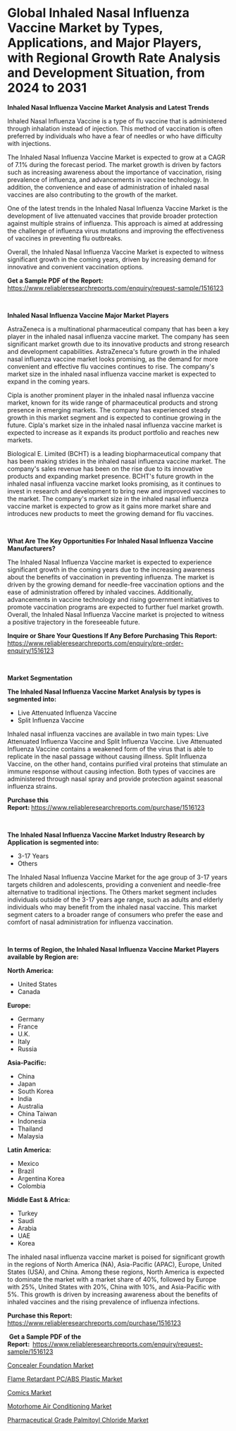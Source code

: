 <p><h1>Global Inhaled Nasal Influenza Vaccine Market by Types, Applications, and Major Players, with Regional Growth Rate Analysis and Development Situation, from 2024 to 2031</h1></p><p><strong>Inhaled Nasal Influenza Vaccine Market Analysis and Latest Trends</strong></p>
<p><p>Inhaled Nasal Influenza Vaccine is a type of flu vaccine that is administered through inhalation instead of injection. This method of vaccination is often preferred by individuals who have a fear of needles or who have difficulty with injections.</p><p>The Inhaled Nasal Influenza Vaccine Market is expected to grow at a CAGR of 7.1% during the forecast period. The market growth is driven by factors such as increasing awareness about the importance of vaccination, rising prevalence of influenza, and advancements in vaccine technology. In addition, the convenience and ease of administration of inhaled nasal vaccines are also contributing to the growth of the market.</p><p>One of the latest trends in the Inhaled Nasal Influenza Vaccine Market is the development of live attenuated vaccines that provide broader protection against multiple strains of influenza. This approach is aimed at addressing the challenge of influenza virus mutations and improving the effectiveness of vaccines in preventing flu outbreaks.</p><p>Overall, the Inhaled Nasal Influenza Vaccine Market is expected to witness significant growth in the coming years, driven by increasing demand for innovative and convenient vaccination options.</p></p>
<p><strong>Get a Sample PDF of the Report:&nbsp;</strong> <a href="https://www.reliableresearchreports.com/enquiry/request-sample/1516123">https://www.reliableresearchreports.com/enquiry/request-sample/1516123</a></p>
<p>&nbsp;</p>
<p><strong>Inhaled Nasal Influenza Vaccine Major Market Players</strong></p>
<p><p>AstraZeneca is a multinational pharmaceutical company that has been a key player in the inhaled nasal influenza vaccine market. The company has seen significant market growth due to its innovative products and strong research and development capabilities. AstraZeneca's future growth in the inhaled nasal influenza vaccine market looks promising, as the demand for more convenient and effective flu vaccines continues to rise. The company's market size in the inhaled nasal influenza vaccine market is expected to expand in the coming years.</p><p>Cipla is another prominent player in the inhaled nasal influenza vaccine market, known for its wide range of pharmaceutical products and strong presence in emerging markets. The company has experienced steady growth in this market segment and is expected to continue growing in the future. Cipla's market size in the inhaled nasal influenza vaccine market is expected to increase as it expands its product portfolio and reaches new markets.</p><p>Biological E. Limited (BCHT) is a leading biopharmaceutical company that has been making strides in the inhaled nasal influenza vaccine market. The company's sales revenue has been on the rise due to its innovative products and expanding market presence. BCHT's future growth in the inhaled nasal influenza vaccine market looks promising, as it continues to invest in research and development to bring new and improved vaccines to the market. The company's market size in the inhaled nasal influenza vaccine market is expected to grow as it gains more market share and introduces new products to meet the growing demand for flu vaccines.</p></p>
<p>&nbsp;</p>
<p><strong>What Are The Key Opportunities For Inhaled Nasal Influenza Vaccine Manufacturers?</strong></p>
<p><p>The Inhaled Nasal Influenza Vaccine market is expected to experience significant growth in the coming years due to the increasing awareness about the benefits of vaccination in preventing influenza. The market is driven by the growing demand for needle-free vaccination options and the ease of administration offered by inhaled vaccines. Additionally, advancements in vaccine technology and rising government initiatives to promote vaccination programs are expected to further fuel market growth. Overall, the Inhaled Nasal Influenza Vaccine market is projected to witness a positive trajectory in the foreseeable future.</p></p>
<p><strong>Inquire or Share Your Questions If Any Before Purchasing This Report:</strong> <a href="https://www.reliableresearchreports.com/enquiry/pre-order-enquiry/1516123">https://www.reliableresearchreports.com/enquiry/pre-order-enquiry/1516123</a></p>
<p>&nbsp;</p>
<p><strong>Market Segmentation</strong></p>
<p><strong>The Inhaled Nasal Influenza Vaccine Market Analysis by types is segmented into:</strong></p>
<p><ul><li>Live Attenuated Influenza Vaccine</li><li>Split Influenza Vaccine</li></ul></p>
<p><p>Inhaled nasal influenza vaccines are available in two main types: Live Attenuated Influenza Vaccine and Split Influenza Vaccine. Live Attenuated Influenza Vaccine contains a weakened form of the virus that is able to replicate in the nasal passage without causing illness. Split Influenza Vaccine, on the other hand, contains purified viral proteins that stimulate an immune response without causing infection. Both types of vaccines are administered through nasal spray and provide protection against seasonal influenza strains.</p></p>
<p><strong>Purchase this Report:&nbsp;</strong><a href="https://www.reliableresearchreports.com/purchase/1516123">https://www.reliableresearchreports.com/purchase/1516123</a></p>
<p>&nbsp;</p>
<p><strong>The Inhaled Nasal Influenza Vaccine Market Industry Research by Application is segmented into:</strong></p>
<p><ul><li>3-17 Years</li><li>Others</li></ul></p>
<p><p>The Inhaled Nasal Influenza Vaccine Market for the age group of 3-17 years targets children and adolescents, providing a convenient and needle-free alternative to traditional injections. The Others market segment includes individuals outside of the 3-17 years age range, such as adults and elderly individuals who may benefit from the inhaled nasal vaccine. This market segment caters to a broader range of consumers who prefer the ease and comfort of nasal administration for influenza vaccination.</p></p>
<p>&nbsp;</p>
<p><strong>In terms of Region, the Inhaled Nasal Influenza Vaccine Market Players available by Region are:</strong></p>
<p>
    <p> <strong> North America: </strong>
        <ul>
            <li>United States</li>
            <li>Canada</li>
        </ul>
        </p> 
    <p> <strong> Europe: </strong>
        <ul>
            <li>Germany</li>
            <li>France</li>
            <li>U.K.</li>
            <li>Italy</li>
            <li>Russia</li>
        </ul>
        </p> 
    <p> <strong> Asia-Pacific: </strong>
        <ul>
            <li>China</li>
            <li>Japan</li>
            <li>South Korea</li>
            <li>India</li>
            <li>Australia</li>
            <li>China Taiwan</li>
            <li>Indonesia</li>
            <li>Thailand</li>
            <li>Malaysia</li>
        </ul>
        </p> 
    <p> <strong> Latin America: </strong>
        <ul>
            <li>Mexico</li>
            <li>Brazil</li>
            <li>Argentina Korea</li>
            <li>Colombia</li>
        </ul>
        </p> 
    <p> <strong> Middle East & Africa: </strong>
        <ul>
            <li>Turkey</li>
            <li>Saudi</li>
            <li>Arabia</li>
            <li>UAE</li>
            <li>Korea</li>
        </ul>
    </p>
    </p>
<p><p>The inhaled nasal influenza vaccine market is poised for significant growth in the regions of North America (NA), Asia-Pacific (APAC), Europe, United States (USA), and China. Among these regions, North America is expected to dominate the market with a market share of 40%, followed by Europe with 25%, United States with 20%, China with 10%, and Asia-Pacific with 5%. This growth is driven by increasing awareness about the benefits of inhaled vaccines and the rising prevalence of influenza infections.</p></p>
<p><strong>Purchase this Report: </strong><a href="https://www.reliableresearchreports.com/purchase/1516123">https://www.reliableresearchreports.com/purchase/1516123</a></p>
<p>&nbsp;<strong>Get a Sample PDF of the Report:&nbsp;&nbsp;</strong><a href="https://www.reliableresearchreports.com/enquiry/request-sample/1516123">https://www.reliableresearchreports.com/enquiry/request-sample/1516123</a></p>
<p><strong></strong></p>
<p><p><a href="https://view.publitas.com/reportprime-1/concealer-foundation-market-size-and-growth-market-segmentation-regional-and-country-breakdowns-and-market-trends-for-period-from-2024-2031/">Concealer Foundation Market</a></p><p><a href="https://simplistic-meeting-7ee.notion.site/Flame-Retardant-PC-ABS-Plastic-Market-Size-Evaluating-its-Market-Trends-Growth-and-Projections-20-41a34310462a40b58aa41d3b39d1e778">Flame Retardant PC/ABS Plastic Market</a></p><p><a href="https://eight-handstand-8fb.notion.site/Comics-Market-Centers-on-Aspects-such-as-Market-Growth-Market-Share-Market-Opportunity-and-Projec-007a7fb8307146ef91cdd2b8dbe3ef30">Comics Market</a></p><p><a href="https://view.publitas.com/reportprime-1/motorhome-air-conditioning-market-offer-valuable-insights-into-market-size-market-share-market-trends-and-projections-spanning-from-2024-to-2031/">Motorhome Air Conditioning Market</a></p><p><a href="https://skillful-vermicelli-b89.notion.site/Pharmaceutical-Grade-Palmitoyl-Chloride-Market-Offer-Valuable-Insights-into-Market-Size-Market-Shar-58255ffcf56f4cd099b336dca862c009">Pharmaceutical Grade Palmitoyl Chloride Market</a></p></p>